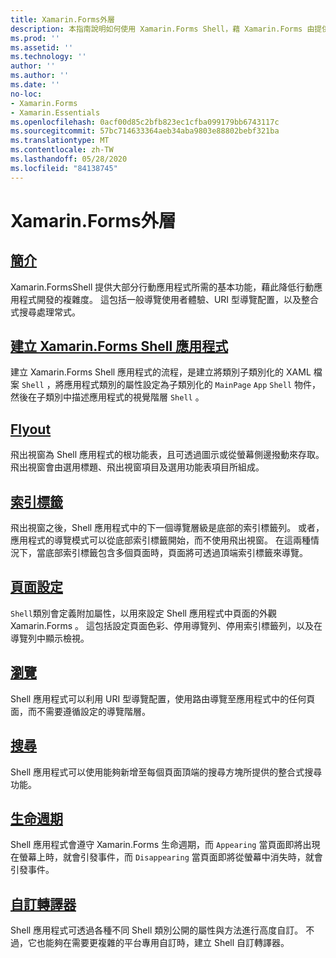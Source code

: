 ```yaml
---
title: Xamarin.Forms外層
description: 本指南說明如何使用 Xamarin.Forms Shell，藉 Xamarin.Forms 由提供大部分應用程式所需的基本功能，降低應用程式的複雜性。
ms.prod: ''
ms.assetid: ''
ms.technology: ''
author: ''
ms.author: ''
ms.date: ''
no-loc:
- Xamarin.Forms
- Xamarin.Essentials
ms.openlocfilehash: 0acf00d85c2bfb823ec1cfba099179bb6743117c
ms.sourcegitcommit: 57bc714633364aeb34aba9803e88802bebf321ba
ms.translationtype: MT
ms.contentlocale: zh-TW
ms.lasthandoff: 05/28/2020
ms.locfileid: "84138745"
---
```

# <a name="xamarinforms-shell"></a>Xamarin.Forms外層

## <a name="introduction"></a>[簡介](introduction.md)

Xamarin.FormsShell 提供大部分行動應用程式所需的基本功能，藉此降低行動應用程式開發的複雜度。 這包括一般導覽使用者體驗、URI 型導覽配置，以及整合式搜尋處理常式。

## <a name="create-a-xamarinforms-shell-applicationcreatemd"></a>[建立 Xamarin.Forms Shell 應用程式](create.md)

建立 Xamarin.Forms Shell 應用程式的流程，是建立將類別子類別化的 XAML 檔案 `Shell` ，將應用程式類別的屬性設定為子類別化的 `MainPage` `App` `Shell` 物件，然後在子類別中描述應用程式的視覺階層 `Shell` 。

## <a name="flyout"></a>[Flyout](flyout.md)

飛出視窗為 Shell 應用程式的根功能表，且可透過圖示或從螢幕側邊撥動來存取。 飛出視窗會由選用標題、飛出視窗項目及選用功能表項目所組成。

## <a name="tabs"></a>[索引標籤](tabs.md)

飛出視窗之後，Shell 應用程式中的下一個導覽層級是底部的索引標籤列。 或者，應用程式的導覽模式可以從底部索引標籤開始，而不使用飛出視窗。 在這兩種情況下，當底部索引標籤包含多個頁面時，頁面將可透過頂端索引標籤來導覽。

## <a name="page-configuration"></a>[頁面設定](configuration.md)

`Shell`類別會定義附加屬性，以用來設定 Shell 應用程式中頁面的外觀 Xamarin.Forms 。 這包括設定頁面色彩、停用導覽列、停用索引標籤列，以及在導覽列中顯示檢視。

## <a name="navigation"></a>[瀏覽](navigation.md)

Shell 應用程式可以利用 URI 型導覽配置，使用路由導覽至應用程式中的任何頁面，而不需要遵循設定的導覽階層。

## <a name="search"></a>[搜尋](search.md)

Shell 應用程式可以使用能夠新增至每個頁面頂端的搜尋方塊所提供的整合式搜尋功能。

## <a name="lifecycle"></a>[生命週期](lifecycle.md)

Shell 應用程式會遵守 Xamarin.Forms 生命週期，而 `Appearing` 當頁面即將出現在螢幕上時，就會引發事件，而 `Disappearing` 當頁面即將從螢幕中消失時，就會引發事件。

## <a name="custom-renderers"></a>[自訂轉譯器](customrenderers.md)

Shell 應用程式可透過各種不同 Shell 類別公開的屬性與方法進行高度自訂。 不過，它也能夠在需要更複雜的平台專用自訂時，建立 Shell 自訂轉譯器。
